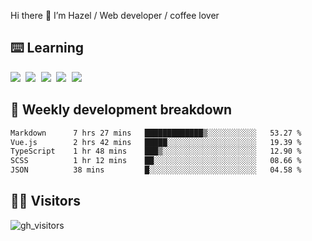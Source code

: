 
Hi there 👋 I’m Hazel / Web developer / coffee lover

## ⌨️ Learning

<samp>
 <a href="https://github.com/vuejs/core"><img src="https://api.iconify.design/logos:vue.svg" /></a>
  <a href="https://github.com/vuejs/core"><img src="https://api.iconify.design/logos:react.svg" /></a>
  <a href="https://github.com/vitejs/vite"><img src="https://api.iconify.design/logos:vitejs.svg" /></a>
  <a href="https://github.com/microsoft/TypeScript"><img src="https://api.iconify.design/logos:typescript-icon.svg" /></a> 
  <a href="https://github.com/unocss/unocss"><img src="https://api.iconify.design/logos:unocss.svg" /></a>
  

</samp>


## 🦀 Weekly development breakdown

<!--START_SECTION:waka-->

```txt
Markdown      7 hrs 27 mins   █████████████▒░░░░░░░░░░░   53.27 %
Vue.js        2 hrs 42 mins   █████░░░░░░░░░░░░░░░░░░░░   19.39 %
TypeScript    1 hr 48 mins    ███▒░░░░░░░░░░░░░░░░░░░░░   12.90 %
SCSS          1 hr 12 mins    ██░░░░░░░░░░░░░░░░░░░░░░░   08.66 %
JSON          38 mins         █░░░░░░░░░░░░░░░░░░░░░░░░   04.58 %
```

<!--END_SECTION:waka-->
## 👬🏻 Visitors

![gh_visitors](https://profile-counter.glitch.me/Hazel-Lin/count.svg)

